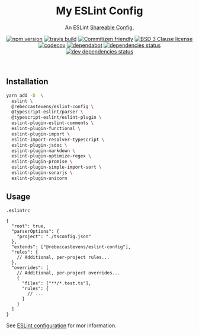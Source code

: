 <h1 align="center">My ESLint Config</h1>

<p align="center">An ESLint <a href="https://eslint.org/docs/developer-guide/shareable-configs.html">Shareable Config.</a></p>

<p align="center">
  <a href="https://www.npmjs.com/package/@rebeccastevens/eslint-config"><img alt="npm version" src="https://img.shields.io/npm/v/@rebeccastevens/eslint-config.svg?logo=npm&style=flat-square" /></a>
  <a href="https://travis-ci.com/RebeccaStevens/eslint-config-rebeccastevens"><img alt="travis build" src="https://img.shields.io/travis/com/RebeccaStevens/eslint-config-rebeccastevens/master.svg?logo=travis&style=flat-square" /></a>
  <a href="https://commitizen.github.io/cz-cli/"><img alt="Commitizen friendly" src="https://img.shields.io/badge/commitizen-friendly-brightgreen.svg?style=flat-square" /></a>
  <a href="https://opensource.org/licenses/BSD-3-Clause"><img alt="BSD 3 Clause license" src="https://img.shields.io/github/license/RebeccaStevens/eslint-config-rebeccastevens.svg?style=flat-square" /></a>
  <br>
  <a href="https://codecov.io/gh/RebeccaStevens/eslint-config-rebeccastevens"><img alt="codecov" src="https://codecov.io/gh/RebeccaStevens/eslint-config-rebeccastevens/branch/master/graph/badge.svg?style=flat-square" /></a>
  <a href="https://dependabot.com/"><img alt="dependabot" src="https://api.dependabot.com/badges/status?host=github&repo=RebeccaStevens/eslint-config-rebeccastevens&style=flat-square" /></a>
  <a href="https://david-dm.org/RebeccaStevens/eslint-config-rebeccastevens"><img alt="dependencies status" src="https://img.shields.io/david/RebeccaStevens/eslint-config-rebeccastevens.svg?logo=david&style=flat-square" /></a>
  <a href="https://david-dm.org/RebeccaStevens/eslint-config-rebeccastevens?type=dev"><img alt="dev dependencies status" src="https://img.shields.io/david/dev/RebeccaStevens/eslint-config-rebeccastevens.svg?logo=david&style=flat-square" /></a>
</p>

<br>

## Installation

```sh
yarn add -D  \
  eslint \
  @rebeccastevens/eslint-config \
  @typescript-eslint/parser \
  @typescript-eslint/eslint-plugin \
  eslint-plugin-eslint-comments \
  eslint-plugin-functional \
  eslint-plugin-import \
  eslint-import-resolver-typescript \
  eslint-plugin-jsdoc \
  eslint-plugin-markdown \
  eslint-plugin-optimize-regex \
  eslint-plugin-promise \
  eslint-plugin-simple-import-sort \
  eslint-plugin-sonarjs \
  eslint-plugin-unicorn
```

## Usage

`.eslintrc`

```jsonc
{
  "root": true,
  "parserOptions": {
    "project": "./tsconfig.json"
  },
  "extends": ["@rebeccastevens/eslint-config"],
  "rules": {
    // Additional, per-project rules...
  },
  "overrides": [
    // Additional, per-project overrides...
    {
      "files": ["**/*.test.ts"],
      "rules": {
        // ...
      }
    }
  ]
}
```

See [ESLint configuration](http://eslint.org/docs/user-guide/configuring) for
mor information.
